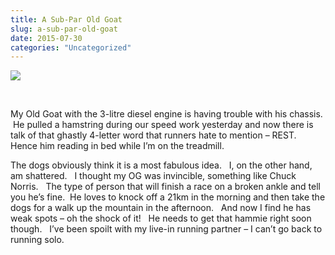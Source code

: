 ```yaml
---
title: A Sub-Par Old Goat
slug: a-sub-par-old-goat
date: 2015-07-30
categories: "Uncategorized"
---
```


<p><img src="https://res.cloudinary.com/dy6grlu8z/image/upload/v1558842050/v8z87i9kzrghzqwtypnp.jpg"/></p>
<p> </p>
<p>My Old Goat with the 3-litre diesel engine is having trouble with his chassis.  He pulled a hamstring during our speed work yesterday and now there is talk of that ghastly 4-letter word that runners hate to mention – REST.   Hence him reading in bed while I’m on the treadmill.</p>
<p>The dogs obviously think it is a most fabulous idea.   I, on the other hand, am shattered.   I thought my OG was invincible, something like Chuck Norris.   The type of person that will finish a race on a broken ankle and tell you he’s fine.  He loves to knock off a 21km in the morning and then take the dogs for a walk up the mountain in the afternoon.   And now I find he has weak spots – oh the shock of it!   He needs to get that hammie right soon though.   I’ve been spoilt with my live-in running partner – I can’t go back to running solo.</p>
<p> </p>









